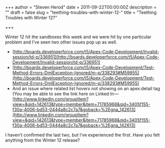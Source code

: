 +++
author = "Steven Herod"
date = 2011-09-22T00:00:00Z
description = ""
draft = false
slug = "teething-troubles-with-winter-12-"
title = "Teething Troubles with Winter 12?"

+++


Winter 12 hit the sandboxes this week and we were hit by one particular problem and I’ve seen two other issues pop up as well.

* [http://boards.developerforce.com/t5/Apex-Code-Development/Invalid-session/td-p/336951](http://boards.developerforce.com/t5/Apex-Code-Development/Invalid-session/td-p/336951)
* [http://boards.developerforce.com/t5/Apex-Code-Development/Test-Method-Errors-DmlException-Ignored/m-p/338293#M59955](http://boards.developerforce.com/t5/Apex-Code-Development/Test-Method-Errors-DmlException-Ignored/m-p/338293#M59955)
* And an issue where related list hovers not showing on an apex:detail tag (You may be able to see the link here on Linked In —[http://www.linkedin.com/groupItem?view=&gid=142613&type=member&item=71785968&qid=3405f155-f30a-4006-bd53-0444a8c2c7a7&goback=%2Egna_142613](http://www.linkedin.com/groupItem?view=&gid=142613&type=member&item=71785968&qid=3405f155-f30a-4006-bd53-0444a8c2c7a7&goback=%2Egna_142613)

I haven’t confirmed the last two, but I’ve experienced the first. Have you felt anything from the Winter 12 release?

